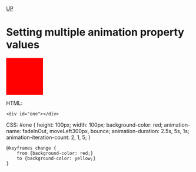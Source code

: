 [UP](../index.md)

# Setting multiple animation property values

<style>
#one {
	height: 100px;
	width: 100px;
	background-color: red;
	animation-name: fadeInOut, moveLeft300px, bounce;
	animation-duration: 6s, 5s, 1s;
	animation-iteration-count: 2, 1, 5;
}

@keyframes fadeInOut {
	from {opacity: 1;}
	50% {opacity: 0.5}
	to {opacity: 1;}
}
</style>
<div id="one"></div>  

HTML:  

	<div id="one"></div>

CSS:
	#one {
		height: 100px;
		width: 100px;
		background-color: red;
		animation-name: fadeInOut, moveLeft300px, bounce;
		animation-duration: 2.5s, 5s, 1s;
		animation-iteration-count: 2, 1, 5;
	}

	@keyframes change {
		from {background-color: red;}
		to {background-color: yellow;}
	}